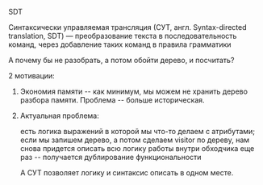 SDT

Синтаксически управляемая трансляция (СУТ, англ. Syntax-directed translation, SDT) — преобразование текста в последовательность команд, через добавление таких команд в правила грамматики

А почему бы не разобрать, а потом обойти дерево, и посчитать?

2 мотивации:

1) Экономия памяти -- как минимум, мы можем не хранить дерево разбора памяти. Проблема -- больше историческая.

2) Актуальная проблема:

      есть логика выражений в которой мы что-то делаем с атрибутами; если мы запишем дерево, а потом сделаем visitor по дереву, нам снова придется описать всю логику работы внутри обходчика еще раз -- получается дублирование функциональности
      
      А СУТ позволяет логику и синтаксис описать в одном месте.
      
      
      
